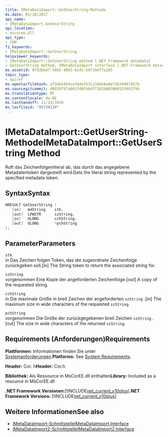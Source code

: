 ```yaml
---
title: IMetaDataImport::GetUserString-Methode
ms.date: 03/30/2017
api_name:
- IMetaDataImport.GetUserString
api_location:
- mscoree.dll
api_type:
- COM
f1_keywords:
- IMetaDataImport::GetUserString
helpviewer_keywords:
- IMetaDataImport::GetUserString method [.NET Framework metadata]
- GetUserString method, IMetaDataImport interface [.NET Framework metadata]
ms.assetid: 0fd3bb47-58b5-4083-b241-b9719df7a285
topic_type:
- apiref
ms.openlocfilehash: af3de5454ce3d4a763c216de6e8efdb39407457b
ms.sourcegitcommit: d8020797a6657d0fbbdff362b80300815f682f94
ms.translationtype: MT
ms.contentlocale: de-DE
ms.lasthandoff: 11/24/2020
ms.locfileid: "95729134"
---
```

# <a name="imetadataimportgetuserstring-method"></a><span data-ttu-id="be75a-102">IMetaDataImport::GetUserString-Methode</span><span class="sxs-lookup"><span data-stu-id="be75a-102">IMetaDataImport::GetUserString Method</span></span>

<span data-ttu-id="be75a-103">Ruft das Zeichenfolgenliteral ab, das durch das angegebene Metadatentoken dargestellt wird.</span><span class="sxs-lookup"><span data-stu-id="be75a-103">Gets the literal string represented by the specified metadata token.</span></span>  
  
## <a name="syntax"></a><span data-ttu-id="be75a-104">Syntax</span><span class="sxs-lookup"><span data-stu-id="be75a-104">Syntax</span></span>  
  
```cpp  
HRESULT GetUserString (  
   [in]   mdString    stk,  
   [out]  LPWSTR      szString,  
   [in]   ULONG       cchString,  
   [out]  ULONG       *pchString  
);  
```  
  
## <a name="parameters"></a><span data-ttu-id="be75a-105">Parameter</span><span class="sxs-lookup"><span data-stu-id="be75a-105">Parameters</span></span>  

 `stk`  
 <span data-ttu-id="be75a-106">in Das Zeichen folgen Token, das die zugeordnete Zeichenfolge zurückgeben soll.</span><span class="sxs-lookup"><span data-stu-id="be75a-106">[in] The String token to return the associated string for.</span></span>  
  
 `szString`  
 <span data-ttu-id="be75a-107">vorgenommen Eine Kopie der angeforderten Zeichenfolge.</span><span class="sxs-lookup"><span data-stu-id="be75a-107">[out] A copy of the requested string.</span></span>  
  
 `cchString`  
 <span data-ttu-id="be75a-108">in Die maximale Größe in breit Zeichen der angeforderten `szString` .</span><span class="sxs-lookup"><span data-stu-id="be75a-108">[in] The maximum size in wide characters of the requested `szString`.</span></span>  
  
 `pchString`  
 <span data-ttu-id="be75a-109">vorgenommen Die Größe der zurückgegebenen breit Zeichen `szString` .</span><span class="sxs-lookup"><span data-stu-id="be75a-109">[out] The size in wide characters of the returned `szString`.</span></span>  
  
## <a name="requirements"></a><span data-ttu-id="be75a-110">Requirements (Anforderungen)</span><span class="sxs-lookup"><span data-stu-id="be75a-110">Requirements</span></span>  

 <span data-ttu-id="be75a-111">**Plattformen:** Informationen finden Sie unter [Systemanforderungen](../../get-started/system-requirements.md).</span><span class="sxs-lookup"><span data-stu-id="be75a-111">**Platforms:** See [System Requirements](../../get-started/system-requirements.md).</span></span>  
  
 <span data-ttu-id="be75a-112">**Header:** Cor. h</span><span class="sxs-lookup"><span data-stu-id="be75a-112">**Header:** Cor.h</span></span>  
  
 <span data-ttu-id="be75a-113">**Bibliothek:** Als Ressource in MsCorEE.dll enthalten</span><span class="sxs-lookup"><span data-stu-id="be75a-113">**Library:** Included as a resource in MsCorEE.dll</span></span>  
  
 <span data-ttu-id="be75a-114">**.NET Framework Versionen:**[!INCLUDE[net_current_v10plus](../../../../includes/net-current-v10plus-md.md)]</span><span class="sxs-lookup"><span data-stu-id="be75a-114">**.NET Framework Versions:** [!INCLUDE[net_current_v10plus](../../../../includes/net-current-v10plus-md.md)]</span></span>  
  
## <a name="see-also"></a><span data-ttu-id="be75a-115">Weitere Informationen</span><span class="sxs-lookup"><span data-stu-id="be75a-115">See also</span></span>

- [<span data-ttu-id="be75a-116">IMetaDataImport-Schnittstelle</span><span class="sxs-lookup"><span data-stu-id="be75a-116">IMetaDataImport Interface</span></span>](imetadataimport-interface.md)
- [<span data-ttu-id="be75a-117">IMetaDataImport2-Schnittstelle</span><span class="sxs-lookup"><span data-stu-id="be75a-117">IMetaDataImport2 Interface</span></span>](imetadataimport2-interface.md)
